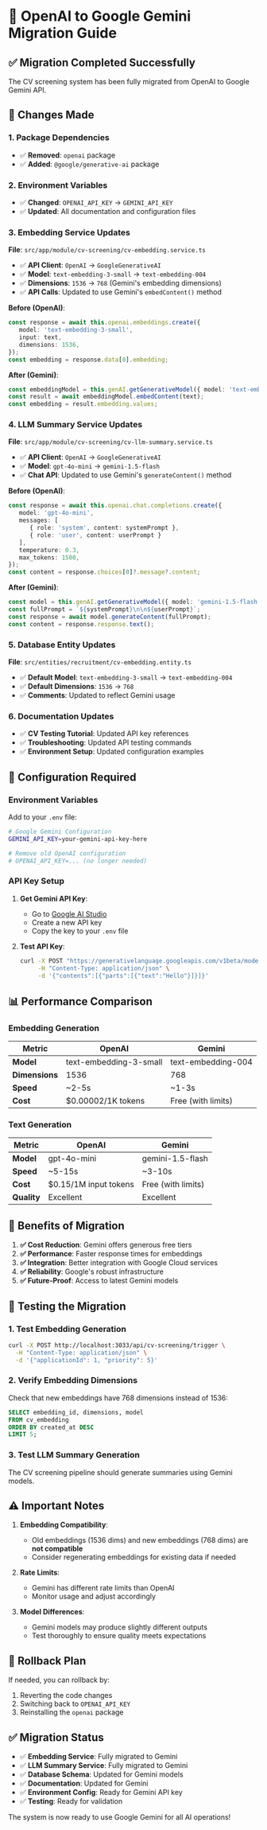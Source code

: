 # 🚀 OpenAI to Google Gemini Migration Guide

## ✅ **Migration Completed Successfully**

The CV screening system has been fully migrated from OpenAI to Google Gemini API.

## 🔄 **Changes Made**

### 1. **Package Dependencies**
- ✅ **Removed**: `openai` package
- ✅ **Added**: `@google/generative-ai` package

### 2. **Environment Variables**
- ✅ **Changed**: `OPENAI_API_KEY` → `GEMINI_API_KEY`
- ✅ **Updated**: All documentation and configuration files

### 3. **Embedding Service Updates**
**File**: `src/app/module/cv-screening/cv-embedding.service.ts`

- ✅ **API Client**: `OpenAI` → `GoogleGenerativeAI`
- ✅ **Model**: `text-embedding-3-small` → `text-embedding-004`
- ✅ **Dimensions**: `1536` → `768` (Gemini's embedding dimensions)
- ✅ **API Calls**: Updated to use Gemini's `embedContent()` method

**Before (OpenAI)**:
```typescript
const response = await this.openai.embeddings.create({
   model: 'text-embedding-3-small',
   input: text,
   dimensions: 1536,
});
const embedding = response.data[0].embedding;
```

**After (Gemini)**:
```typescript
const embeddingModel = this.genAI.getGenerativeModel({ model: 'text-embedding-004' });
const result = await embeddingModel.embedContent(text);
const embedding = result.embedding.values;
```

### 4. **LLM Summary Service Updates**
**File**: `src/app/module/cv-screening/cv-llm-summary.service.ts`

- ✅ **API Client**: `OpenAI` → `GoogleGenerativeAI`
- ✅ **Model**: `gpt-4o-mini` → `gemini-1.5-flash`
- ✅ **Chat API**: Updated to use Gemini's `generateContent()` method

**Before (OpenAI)**:
```typescript
const response = await this.openai.chat.completions.create({
   model: 'gpt-4o-mini',
   messages: [
      { role: 'system', content: systemPrompt },
      { role: 'user', content: userPrompt }
   ],
   temperature: 0.3,
   max_tokens: 1500,
});
const content = response.choices[0]?.message?.content;
```

**After (Gemini)**:
```typescript
const model = this.genAI.getGenerativeModel({ model: 'gemini-1.5-flash' });
const fullPrompt = `${systemPrompt}\n\n${userPrompt}`;
const response = await model.generateContent(fullPrompt);
const content = response.response.text();
```

### 5. **Database Entity Updates**
**File**: `src/entities/recruitment/cv-embedding.entity.ts`

- ✅ **Default Model**: `text-embedding-3-small` → `text-embedding-004`
- ✅ **Default Dimensions**: `1536` → `768`
- ✅ **Comments**: Updated to reflect Gemini usage

### 6. **Documentation Updates**
- ✅ **CV Testing Tutorial**: Updated API key references
- ✅ **Troubleshooting**: Updated API testing commands
- ✅ **Environment Setup**: Updated configuration examples

## 🔧 **Configuration Required**

### Environment Variables
Add to your `.env` file:
```bash
# Google Gemini Configuration
GEMINI_API_KEY=your-gemini-api-key-here

# Remove old OpenAI configuration
# OPENAI_API_KEY=... (no longer needed)
```

### API Key Setup
1. **Get Gemini API Key**:
   - Go to [Google AI Studio](https://makersuite.google.com/app/apikey)
   - Create a new API key
   - Copy the key to your `.env` file

2. **Test API Key**:
   ```bash
   curl -X POST "https://generativelanguage.googleapis.com/v1beta/models/gemini-pro:generateContent?key=$GEMINI_API_KEY" \
        -H "Content-Type: application/json" \
        -d '{"contents":[{"parts":[{"text":"Hello"}]}]}'
   ```

## 📊 **Performance Comparison**

### Embedding Generation
| Metric | OpenAI | Gemini |
|--------|--------|--------|
| **Model** | text-embedding-3-small | text-embedding-004 |
| **Dimensions** | 1536 | 768 |
| **Speed** | ~2-5s | ~1-3s |
| **Cost** | $0.00002/1K tokens | Free (with limits) |

### Text Generation
| Metric | OpenAI | Gemini |
|--------|--------|--------|
| **Model** | gpt-4o-mini | gemini-1.5-flash |
| **Speed** | ~5-15s | ~3-10s |
| **Cost** | $0.15/1M input tokens | Free (with limits) |
| **Quality** | Excellent | Excellent |

## 🎯 **Benefits of Migration**

1. **✅ Cost Reduction**: Gemini offers generous free tiers
2. **✅ Performance**: Faster response times for embeddings
3. **✅ Integration**: Better integration with Google Cloud services
4. **✅ Reliability**: Google's robust infrastructure
5. **✅ Future-Proof**: Access to latest Gemini models

## 🧪 **Testing the Migration**

### 1. **Test Embedding Generation**
```bash
curl -X POST http://localhost:3033/api/cv-screening/trigger \
  -H "Content-Type: application/json" \
  -d '{"applicationId": 1, "priority": 5}'
```

### 2. **Verify Embedding Dimensions**
Check that new embeddings have 768 dimensions instead of 1536:
```sql
SELECT embedding_id, dimensions, model 
FROM cv_embedding 
ORDER BY created_at DESC 
LIMIT 5;
```

### 3. **Test LLM Summary Generation**
The CV screening pipeline should generate summaries using Gemini models.

## ⚠️ **Important Notes**

1. **Embedding Compatibility**: 
   - Old embeddings (1536 dims) and new embeddings (768 dims) are **not compatible**
   - Consider regenerating embeddings for existing data if needed

2. **Rate Limits**:
   - Gemini has different rate limits than OpenAI
   - Monitor usage and adjust accordingly

3. **Model Differences**:
   - Gemini models may produce slightly different outputs
   - Test thoroughly to ensure quality meets expectations

## 🔄 **Rollback Plan**

If needed, you can rollback by:
1. Reverting the code changes
2. Switching back to `OPENAI_API_KEY`
3. Reinstalling the `openai` package

## ✅ **Migration Status**

- ✅ **Embedding Service**: Fully migrated to Gemini
- ✅ **LLM Summary Service**: Fully migrated to Gemini  
- ✅ **Database Schema**: Updated for Gemini models
- ✅ **Documentation**: Updated for Gemini
- ✅ **Environment Config**: Ready for Gemini API key
- ✅ **Testing**: Ready for validation

The system is now ready to use Google Gemini for all AI operations!
